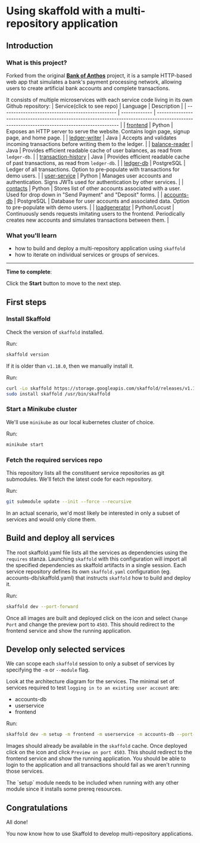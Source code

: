 # Using skaffold with a multi-repository application

## Introduction

### What is this project?
Forked from the original **[Bank of Anthos](https://github.com/GoogleCloudPlatform/bank-of-anthos)** project, it is a sample HTTP-based web app that simulates a bank's payment processing network, allowing users to create artificial bank accounts and complete transactions.

It consists of multiple microservices with each service code living in its own Github repository:
| Service(click to see repo)                                          | Language      | Description                                                                                                                                  |
| ------------------------------------------------ | ------------- | -------------------------------------------------------------------------------------------------------------------------------------------- |
| [frontend](https://github.com/gsquared94/bank-of-anthos-frontend)                       | Python        | Exposes an HTTP server to serve the website. Contains login page, signup page, and home page.                                                |
| [ledger-writer](https://github.com/gsquared94/bank-of-anthos-ledgerwriter)              | Java          | Accepts and validates incoming transactions before writing them to the ledger.                                                               |
| [balance-reader](https://github.com/gsquared94/bank-of-anthos-balancereader)            | Java          | Provides efficient readable cache of user balances, as read from `ledger-db`.                                                                |
| [transaction-history](https://github.com/gsquared94/bank-of-anthos-transactionhistory)  | Java          | Provides efficient readable cache of past transactions, as read from `ledger-db`.                                                            |
| [ledger-db](https://github.com/gsquared94/bank-of-anthos-ledger-db)                     | PostgreSQL | Ledger of all transactions. Option to pre-populate with transactions for demo users.                                                         |
| [user-service](https://github.com/gsquared94/bank-of-anthos-userservice)                | Python        | Manages user accounts and authentication. Signs JWTs used for authentication by other services.                                              |
| [contacts](https://github.com/gsquared94/bank-of-anthos-contacts)                       | Python        | Stores list of other accounts associated with a user. Used for drop down in "Send Payment" and "Deposit" forms. |
| [accounts-db](https://github.com/gsquared94/bank-of-anthos-accounts)                 | PostgreSQL | Database for user accounts and associated data. Option to pre-populate with demo users.                                                      |
| [loadgenerator](https://github.com/gsquared94/bank-of-anthos-loadgenerator)             | Python/Locust | Continuously sends requests imitating users to the frontend. Periodically creates new accounts and simulates transactions between them.      |

### What you'll learn

- how to build and deploy a multi-repository application using `skaffold`
- how to iterate on individual services or groups of services.

___

**Time to complete**: <walkthrough-tutorial-duration duration=20></walkthrough-tutorial-duration>

Click the **Start** button to move to the next step.

## First steps

### Install Skaffold

Check the version of `skaffold` installed.

Run:
```bash
skaffold version
```

 If it is older than `v1.18.0`, then we manually install it. 

Run:
```bash
curl -Lo skaffold https://storage.googleapis.com/skaffold/releases/v1.18.0/skaffold-linux-amd64 
sudo install skaffold /usr/bin/skaffold
```

### Start a Minikube cluster

We'll use `minikube` as our local kubernetes cluster of choice.

Run:
```bash
minikube start
```

### Fetch the required services repo

This repository lists all the constituent service repositories as git submodules. We'll fetch the latest code for each repository. 

Run:
```bash
git submodule update --init --force --recursive
```

<walkthrough-footnote>
    In an actual scenario, we'd most likely be interested in only a subset of services and would only clone them.
</walkthrough-footnote>

## Build and deploy all services

The root <walkthrough-editor-open-file filePath="skaffold.yaml">skaffold.yaml</walkthrough-editor-open-file> file lists all the services as dependencies using the `requires` stanza. Launching `skaffold` with this configuration will import all the specified dependencies as skaffold artifacts in a single session. Each service repository defines its own `skaffold.yaml` configuration (eg. <walkthrough-editor-open-file filePath="accounts-db/skaffold.yaml">accounts-db/skaffold.yaml</walkthrough-editor-open-file>) that instructs `skaffold` how to build and deploy it. 

Run:
```bash
skaffold dev --port-forward
```

Once all images are built and deployed click on the <walkthrough-web-preview-icon></walkthrough-web-preview-icon> icon and select `Change Port` and change the preview port to `4503`. This should redirect to the frontend service and show the running application.


## Develop only selected services

We can scope each `skaffold` session to only a subset of services by specifying the `-m` or `--module` flag.

Look at the <walkthrough-editor-open-file filePath="docs/architecture.png">architecture diagram</walkthrough-editor-open-file> for the services. The minimal set of services required to test `logging in to an existing user account` are:
- <walkthrough-editor-open-file filePath="accounts-db/skaffold.yaml">accounts-db</walkthrough-editor-open-file>
- <walkthrough-editor-open-file filePath="userservice/skaffold.yaml">userservice</walkthrough-editor-open-file>
- <walkthrough-editor-open-file filePath="frontend/skaffold.yaml">frontend</walkthrough-editor-open-file>

Run:
```bash
skaffold dev -m setup -m frontend -m userservice -m accounts-db --port-forward
```

Images should already be available in the `skaffold` cache. Once deployed click on the <walkthrough-web-preview-icon></walkthrough-web-preview-icon> icon and click `Preview on port 4503`. This should redirect to the frontend service and show the running application. You should be able to login to the application and all transactions should fail as we aren't running those services.

<walkthrough-footnote>
    The `setup` module needs to be included when running with any other module since it installs some prereq resources. 
</walkthrough-footnote>

## Congratulations

<walkthrough-conclusion-trophy></walkthrough-conclusion-trophy>

All done!

You now know how to use Skaffold to develop multi-repository applications.
